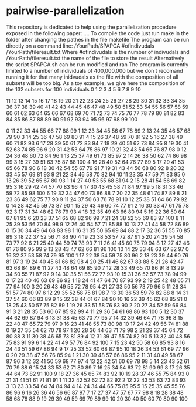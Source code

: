 # pairwise-parallelization
This repository is dedicated to help using the parallelization procedure exposed in the following paper:
....
To compile the code just run make in the folder after changing the pathes in the file 
  makefile
The program can be run directly on a command line:
/YourPath/SPAPCA #ofindivudals /YourPath/fileresult.txt
Where #ofindivudals is the number of indivudals and /YourPath/fileresult.txt the name of the file to store the result
Alternatively the script SPAPCA.sh can be run modified and ran
The program is currently limited to a number of individuals of 400,000,000 but we don t recomand running it for that many inidvudals as the file with the composition of all subsets will be too big.
As a toy example, we give here the composition of the 132 subsets for 100 individuals 
0 1 2 3 4 5 6 7 8 9 10 

11 12 13 14 15 16 17 18 19 20 21 
22 23 24 25 26 27 28 29 30 31 32 
33 34 35 36 37 38 39 40 41 42 43 
44 45 46 47 48 49 50 51 52 53 54 
55 56 57 58 59 60 61 62 63 64 65 
66 67 68 69 70 71 72 73 74 75 76 
77 78 79 80 81 82 83 84 85 86 87 
88 89 90 91 92 93 94 95 96 97 98 
99 100 

0 11 22 33 44 55 66 77 88 99 
1 12 23 34 45 56 67 78 89 
2 13 24 35 46 57 68 79 90 
3 14 25 36 47 58 69 80 91 
4 15 26 37 48 59 70 81 92 
5 16 27 38 49 60 71 82 93 
6 17 28 39 50 61 72 83 94 
7 18 29 40 51 62 73 84 95 
8 19 30 41 52 63 74 85 96 
9 20 31 42 53 64 75 86 97 
10 21 32 43 54 65 76 87 98 
0 12 24 36 48 60 72 84 96 
1 13 25 37 49 61 73 85 97 
2 14 26 38 50 62 74 86 98 99 
3 15 27 39 51 63 75 87 88 100 
4 16 28 40 52 64 76 77 89 
5 17 29 41 53 65 66 78 90 
6 18 30 42 54 55 67 79 91 
7 19 31 43 44 56 68 80 92 
8 20 32 33 45 57 69 81 93 
9 21 22 34 46 58 70 82 94 
10 11 23 35 47 59 71 83 95 
0 13 26 39 52 65 67 80 93 
1 14 27 40 53 55 68 81 94 
2 15 28 41 54 56 69 82 95 
3 16 29 42 44 57 70 83 96 
4 17 30 43 45 58 71 84 97 99 
5 18 31 33 46 59 72 85 98 100 
6 19 32 34 47 60 73 86 88 
7 20 22 35 48 61 74 87 89 
8 21 23 36 49 62 75 77 90 
9 11 24 37 50 63 76 78 91 
10 12 25 38 51 64 66 79 92 
0 14 28 42 45 59 73 87 90 
1 15 29 43 46 60 74 77 91 
2 16 30 33 47 61 75 78 92 
3 17 31 34 48 62 76 79 93 
4 18 32 35 49 63 66 80 94 
5 19 22 36 50 64 67 81 95 
6 20 23 37 51 65 68 82 96 99 
7 21 24 38 52 55 69 83 97 100 
8 11 25 39 53 56 70 84 98 
9 12 26 40 54 57 71 85 88 
10 13 27 41 44 58 72 86 89 
0 15 30 34 49 64 68 83 98 
1 16 31 35 50 65 69 84 88 
2 17 32 36 51 55 70 85 89 
3 18 22 37 52 56 71 86 90 
4 19 23 38 53 57 72 87 91 
5 20 24 39 54 58 73 77 92 
6 21 25 40 44 59 74 78 93 
7 11 26 41 45 60 75 79 94 
8 12 27 42 46 61 76 80 95 99 
9 13 28 43 47 62 66 81 96 100 
10 14 29 33 48 63 67 82 97 
0 16 32 37 53 58 74 79 95 100 
1 17 22 38 54 59 75 80 96 
2 18 23 39 44 60 76 81 97 
3 19 24 40 45 61 66 82 98 
4 20 25 41 46 62 67 83 88 
5 21 26 42 47 63 68 84 89 
6 11 27 43 48 64 69 85 90 
7 12 28 33 49 65 70 86 91 
8 13 29 34 50 55 71 87 92 
9 14 30 35 51 56 72 77 93 
10 15 31 36 52 57 73 78 94 99 
0 17 23 40 46 63 69 86 92 
1 18 24 41 47 64 70 87 93 99 
2 19 25 42 48 65 71 77 94 100 
3 20 26 43 49 55 72 78 95 
4 21 27 33 50 56 73 79 96 
5 11 28 34 51 57 74 80 97 
6 12 29 35 52 58 75 81 98 
7 13 30 36 53 59 76 82 88 
8 14 31 37 54 60 66 83 89 
9 15 32 38 44 61 67 84 90 
10 16 22 39 45 62 68 85 91 
0 18 25 43 50 57 75 82 89 
1 19 26 33 51 58 76 83 90 
2 20 27 34 52 59 66 84 91 
3 21 28 35 53 60 67 85 92 99 
4 11 29 36 54 61 68 86 93 100 
5 12 30 37 44 62 69 87 94 
6 13 31 38 45 63 70 77 95 
7 14 32 39 46 64 71 78 96 
8 15 22 40 47 65 72 79 97 
9 16 23 41 48 55 73 80 98 
10 17 24 42 49 56 74 81 88 
0 19 27 35 54 62 70 78 97 
1 20 28 36 44 63 71 79 98 
2 21 29 37 45 64 72 80 88 
3 11 30 38 46 65 73 81 89 
4 12 31 39 47 55 74 82 90 
5 13 32 40 48 56 75 83 91 99 
6 14 22 41 49 57 76 84 92 100 
7 15 23 42 50 58 66 85 93 
8 16 24 43 51 59 67 86 94 
9 17 25 33 52 60 68 87 95 
10 18 26 34 53 61 69 77 96 
0 20 29 38 47 56 76 85 94 
1 21 30 39 48 57 66 86 95 
2 11 31 40 49 58 67 87 96 
3 12 32 41 50 59 68 77 97 
4 13 22 42 51 60 69 78 98 
5 14 23 43 52 61 70 79 88 
6 15 24 33 53 62 71 80 89 
7 16 25 34 54 63 72 81 90 99 
8 17 26 35 44 64 73 82 91 100 
9 18 27 36 45 65 74 83 92 
10 19 28 37 46 55 75 84 93 
0 21 31 41 51 61 71 81 91 
1 11 32 42 52 62 72 82 92 
2 12 22 43 53 63 73 83 93 
3 13 23 33 54 64 74 84 94 
4 14 24 34 44 65 75 85 95 
5 15 25 35 45 55 76 86 96 
6 16 26 36 46 56 66 87 97 
7 17 27 37 47 57 67 77 98 
8 18 28 38 48 58 68 78 88 
9 19 29 39 49 59 69 79 89 99 
10 20 30 40 50 60 70 80 90 100 


